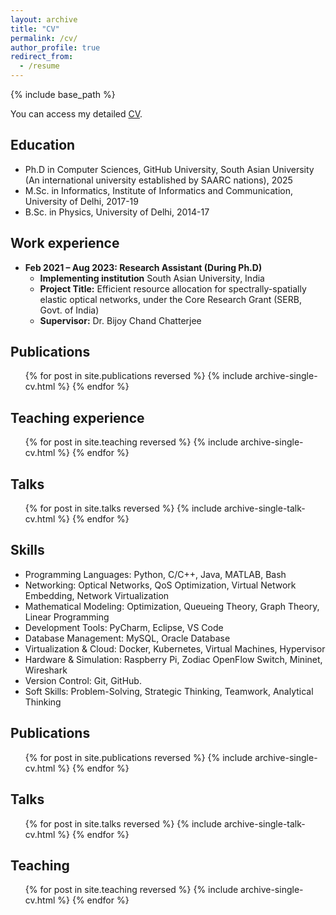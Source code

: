 ```yaml
---
layout: archive
title: "CV"
permalink: /cv/
author_profile: true
redirect_from:
  - /resume
---
```


{% include base_path %}

You can access my detailed [CV](<embed src="{{ site.baseurl }}/files/Vinay_CV_15-03-2025.pdf" width="600" height="700" type='application/pdf'>).

Education
------
* Ph.D in Computer Sciences, GitHub University, South Asian University (An international university established by SAARC nations), 2025
* M.Sc. in Informatics, Institute of Informatics and Communication, University of Delhi, 2017-19
* B.Sc. in Physics, University of Delhi, 2014-17

Work experience
------
* **Feb 2021 – Aug 2023: Research Assistant (During Ph.D)**  
  * **Implementing institution** South Asian University, India  
  * **Project Title:** Efficient resource allocation for spectrally-spatially elastic optical networks, under the Core Research Grant (SERB, Govt. of India)  
  * **Supervisor:** Dr. Bijoy Chand Chatterjee

Publications
------
  <ul>{% for post in site.publications reversed %}
    {% include archive-single-cv.html %}
  {% endfor %}</ul>
  
Teaching experience
------
  <ul>{% for post in site.teaching reversed %}
    {% include archive-single-cv.html %}
  {% endfor %}</ul>

Talks
------
  <ul>{% for post in site.talks reversed %}
    {% include archive-single-talk-cv.html  %}
  {% endfor %}</ul>
  
  
Skills
------
* Programming Languages: Python, C/C++, Java, MATLAB, Bash
* Networking: Optical Networks, QoS Optimization, Virtual Network Embedding, Network Virtualization
* Mathematical Modeling: Optimization, Queueing Theory, Graph Theory, Linear Programming
* Development Tools: PyCharm, Eclipse, VS Code
* Database Management: MySQL, Oracle Database
* Virtualization & Cloud: Docker, Kubernetes, Virtual Machines, Hypervisor
* Hardware & Simulation: Raspberry Pi, Zodiac OpenFlow Switch, Mininet, Wireshark
* Version Control: Git, GitHub.
* Soft Skills: Problem-Solving, Strategic Thinking, Teamwork, Analytical Thinking

Publications
------
  <ul>{% for post in site.publications reversed %}
    {% include archive-single-cv.html %}
  {% endfor %}</ul>
  
Talks
------
  <ul>{% for post in site.talks reversed %}
    {% include archive-single-talk-cv.html  %}
  {% endfor %}</ul>
  
Teaching
------
  <ul>{% for post in site.teaching reversed %}
    {% include archive-single-cv.html %}
  {% endfor %}</ul>
  

